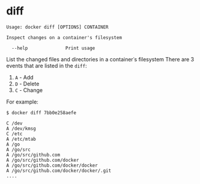 <!--[metadata]>
+++
title = "diff"
description = "The diff command description and usage"
keywords = ["list, changed, files, container"]
[menu.main]
parent = "smn_cli"
+++
<![end-metadata]-->

# diff

    Usage: docker diff [OPTIONS] CONTAINER

    Inspect changes on a container's filesystem

      --help              Print usage

List the changed files and directories in a container᾿s filesystem
 There are 3 events that are listed in the `diff`:

1. `A` - Add
2. `D` - Delete
3. `C` - Change

For example:

    $ docker diff 7bb0e258aefe

    C /dev
    A /dev/kmsg
    C /etc
    A /etc/mtab
    A /go
    A /go/src
    A /go/src/github.com
    A /go/src/github.com/docker
    A /go/src/github.com/docker/docker
    A /go/src/github.com/docker/docker/.git
    ....
